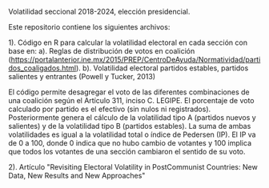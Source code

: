Volatilidad seccional 2018-2024, elección presidencial. 

Este repositorio contiene los siguientes archivos:

1). Código en R para calcular la volatilidad electoral en cada sección con base en:
a). Reglas de distribución de votos en coalición (https://portalanterior.ine.mx/2015/PREP/CentroDeAyuda/Normatividad/partidos_coaligados.html).
b). Volatilidad electoral partidos estables, partidos salientes y entrantes (Powell y Tucker, 2013)

El código permite desagregar el voto de las diferentes combinaciones de una coalición según el Artículo 311, inciso C. LEGIPE. El porcentaje de voto calculado por partido es el efectivo (sin nulos ni registrados). Posteriormente genera el cálculo de la volatilidad tipo A (partidos nuevos y salientes) y de la volatilidad tipo B (partidos estables). La suma de ambas volatilidades es igual a la volatilidad total o índice de Pedersen (IP). El IP va de 0 a 100, donde 0 indica que no hubo cambio de votantes y 100 implica que todos los votantes de una sección cambiaron el sentido de su voto. 

2). Artículo "Revisiting Electoral Volatility in PostCommunist Countries: New Data, New Results and New Approaches"
